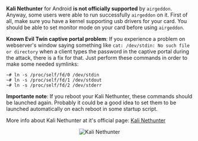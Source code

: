 __Kali Nethunter__ for Android __is not officially supported__ by `airgeddon`. Anyway, some users were able to run successfully `airgeddon` on it. First of all, make sure you have a kernel supporting usb drivers for your card. You should be able to set monitor mode on your card before using `airgeddon`.

__Known Evil Twin captive portal problem__: If you experience a problem on webserver's window saying something like `cat: /dev/stdin: No such file or directory` when a client types the password in the captive portal during the attack, there is a fix for that. Just perform these commands in order to make some needed symlinks:

```
~# ln -s /proc/self/fd/0 /dev/stdin
~# ln -s /proc/self/fd/1 /dev/stdout
~# ln -s /proc/self/fd/2 /dev/stderr
```

__Importante note__: If you reboot your Kali Nethunter, these commands should be launched again. Probably it could be a good idea to set them to be launched automatically on each reboot in some startup script.

More info about Kali Nethunter at it's official page: [Kali Nethunter]

<p align="center">
	<img src="https://raw.githubusercontent.com/v1s1t0r1sh3r3/airgeddon/master/imgs/wiki/kalinethunter_logo.png" title="Kali Nethunter"/>
</p>

[Kali Nethunter]: https://www.kali.org/kali-linux-nethunter/